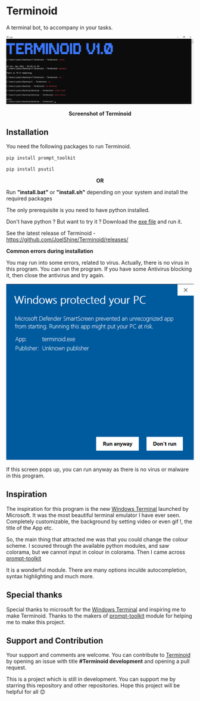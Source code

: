 # Terminoid
A terminal bot, to accompany in your tasks.

<img src = "https://github.com/JoelShine/Terminoid/blob/main/images/terminoid.png" >
<p align="center">
  <b> Screenshot of Terminoid </b>
  </p>
  
Installation
------------
You need the following packages to run Terminoid.

```batchfile
pip install prompt_toolkit
```
```cmd
pip install psutil
```
<p align = "center">
  <b>OR</b>
  </p>

Run **"install.bat"** or **"install.sh"** depending on your system and install the required packages

The only prerequisite is you need to have python installed.

Don't have python ? But want to try it ? Download the [exe file](https://github.com/JoelShine/Terminoid/releases/download/v1.0/terminoid.exe) and run it.

See the latest release of Terminoid - https://github.com/JoelShine/Terminoid/releases/

<b>Common errors during installation</b>

You may run into some errors, related to virus. Actually, there is no virus in this program. You can run the program. If you have some Antivirus blocking it, then close the antivirus and try again.

<img src = "https://github.com/JoelShine/Terminoid/blob/main/images/detection.png">

If this screen pops up, you can run anyway as there is no virus or malware in this program.

Inspiration
-----------
The inspiration for this program is the new [Windows Terminal](https://github.com/microsoft/terminal) launched by Microsoft. It was the most beautiful terminal emulator I have ever seen. Completely customizable, the background by setting video or even gif !, the title of the App etc.

So, the main thing that attracted me was that you could change the colour scheme. I scoured through the available python modules, and saw colorama, but we cannot input in colour in colorama. Then I came across [prompt-toolkit](https://github.com/prompt-toolkit/python-prompt-toolkit)

It is a wonderful module. There are many options inculde autocompletion, syntax highlighting and much more.

Special thanks
--------------
Special thanks to microsoft for the [Windows Terminal](https://github.com/microsoft/terminal) and inspiring me to make Terminoid. Thanks to the makers of [prompt-toolkit](https://github.com/prompt-toolkit/python-prompt-toolkit) module for helping me to make this project.

Support and Contribution
------------------------
Your support and comments are welcome. You can contribute to [Terminoid](https://github.com/JoelShine/Terminoid/) by opening an issue with title **#Terminoid development** and opening a pull request.

This is a project which is still in development. You can support me by starring this repository and other repositories. Hope this project will be helpful for all 😊
